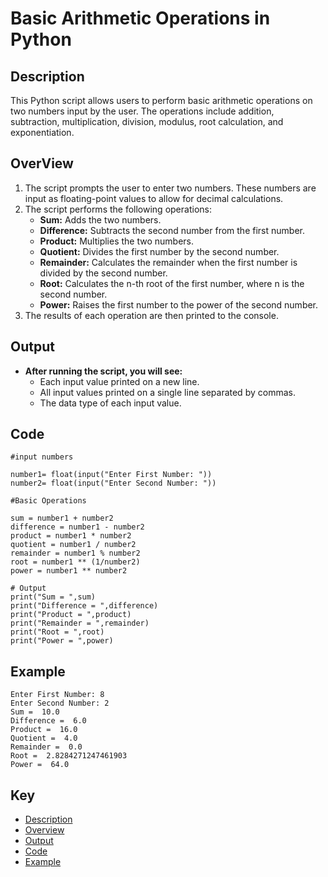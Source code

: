 # Basic Arithmetic Operations in Python

## Description
This Python script allows users to perform basic arithmetic operations on two numbers input by the user. The operations include addition, subtraction, multiplication, division, modulus, root calculation, and exponentiation.

## OverView
1. The script prompts the user to enter two numbers. These numbers are input as floating-point values to allow for decimal calculations.
2. The script performs the following operations:
   - **Sum:** Adds the two numbers.
   - **Difference:** Subtracts the second number from the first number.
   - **Product:** Multiplies the two numbers.
   - **Quotient:** Divides the first number by the second number.
   - **Remainder:** Calculates the remainder when the first number is divided by the second number.
   - **Root:** Calculates the n-th root of the first number, where n is the second number.
   - **Power:** Raises the first number to the power of the second number.
3. The results of each operation are then printed to the console.

## Output

- **After running the script, you will see:**
    - Each input value printed on a new line.
    - All input values printed on a single line separated by commas.
    - The data type of each input value.

## Code
```
#input numbers

number1= float(input("Enter First Number: "))
number2= float(input("Enter Second Number: "))

#Basic Operations

sum = number1 + number2
difference = number1 - number2
product = number1 * number2
quotient = number1 / number2
remainder = number1 % number2
root = number1 ** (1/number2)
power = number1 ** number2

# Output
print("Sum = ",sum)
print("Difference = ",difference)
print("Product = ",product)
print("Remainder = ",remainder)
print("Root = ",root)
print("Power = ",power)
```

## Example 

```
Enter First Number: 8
Enter Second Number: 2
Sum =  10.0
Difference =  6.0
Product =  16.0
Quotient =  4.0
Remainder =  0.0
Root =  2.8284271247461903
Power =  64.0
```

## Key
- [Description](#description)
- [Overview](#overview)
- [Output](#output)
- [Code](#Code)
- [Example](#Example)